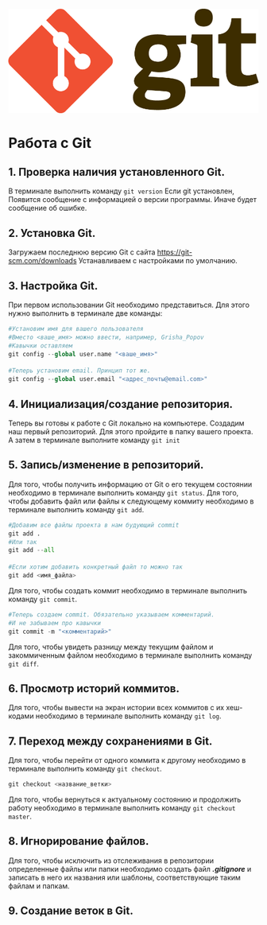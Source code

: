 ![logo](Git-Logo-2Color.png)
# Работа с Git

## 1. Проверка наличия установленного Git.
В терминале выполнить команду `git version`
Если git установлен, Появится сообщение с информацией о версии программы.
Иначе будет сообщение об ошибке.

## 2. Установка Git.
Загружаем последнюю версию Git с сайта https://git-scm.com/downloads Устанавливаем с настройками по умолчанию.

## 3. Настройка Git.
При первом использовании Git необходимо представиться.
Для этого нужно выполнить в терминале две команды:
```python
#Установим имя для вашего пользователя
#Вместо <ваше_имя> можно ввести, например, Grisha_Popov
#Кавычки оставляем
git config --global user.name "<ваше_имя>"

#Теперь установим email. Принцип тот же.
git config --global user.email "<адрес_почты@email.com>"
```

## 4. Инициализация/создание репозитория.
Теперь вы готовы к работе с Git локально на компьютере.
Создадим наш первый репозиторий. Для этого пройдите в папку вашего проекта.
А затем в терминале выполните команду `git init`

## 5. Запись/изменение в репозиторий.
Для того, чтобы получить информацию от Git о его текущем состоянии необходимо в терминале выполнить команду `git status`.
Для того, чтобы добавить файл или файлы к следующему коммиту необходимо в терминале выполнить команду `git add`.
```python
#Добавим все файлы проекта в нам будующий commit
git add .
#Или так
git add --all

#Если хотим добавить конкретный файл то можно так
git add <имя_файла> 
```
Для того, чтобы создать коммит необходимо в терминале выполнить команду `git commit`.
```python
#Теперь создаем commit. Обязательно указываем комментарий.
#И не забываем про кавычки
git commit -m "<комментарий>"
```
Для того, чтобы увидеть разницу между текущим файлом и закоммиченным файлом необходимо в терминале выполнить команду `git diff`.

## 6. Просмотр историй коммитов.
Для того, чтобы вывести на экран истории всех коммитов с их хеш-кодами необходимо в терминале выполнить команду `git log`.

## 7. Переход между сохранениями в Git.
Для того, чтобы перейти от одного коммита к другому необходимо в терминале выполнить команду `git checkout`.
```python
git checkout <название_ветки>
```
Для того, чтобы вернуться к актуальному состоянию и продолжить работу необходимо в терминале выполнить команду `git checkout master`.

## 8. Игнорирование файлов.
Для того, чтобы исключить из отслеживания в репозитории определенные файлы или папки необходимо создать файл ***.gitignore*** и записать в него их названия или шаблоны, соответствующие таким файлам и папкам.

## 9. Создание веток в Git.
